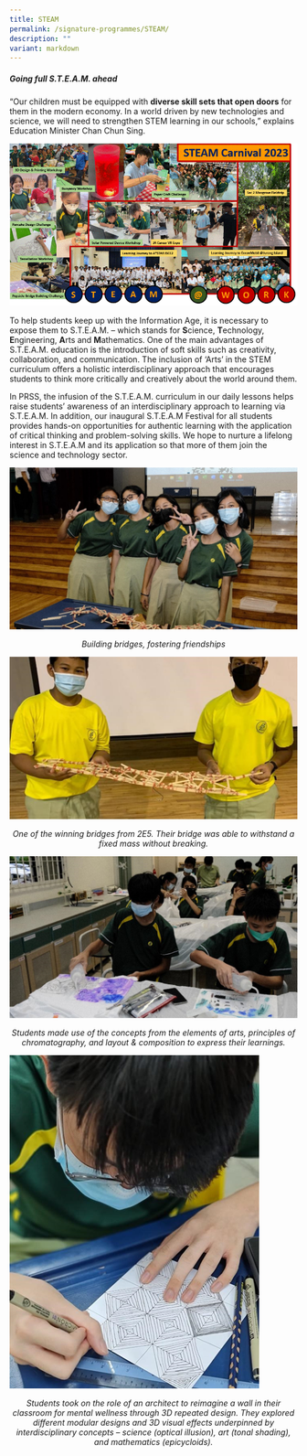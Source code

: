 ```yaml
---
title: STEAM
permalink: /signature-programmes/STEAM/
description: ""
variant: markdown
---
```

##### **Going full S.T.E.A.M. ahead**

“Our children must be equipped with&nbsp;**diverse skill sets that open doors** for them in the modern economy.&nbsp;In a world driven by new technologies and science, we will need to strengthen STEM learning in our schools,” explains Education Minister Chan Chun Sing.

![](/images/STEAM_Carnival_one_slide_summary_for_CEG.gif)

To help students keep up with the Information Age, it is necessary to expose them to S.T.E.A.M. – which stands for&nbsp;**S**cience, **T**echnology, **E**ngineering, **A**rts and **M**athematics. One of the main advantages of S.T.E.A.M. education is the introduction of soft skills such as creativity, collaboration, and communication. The inclusion of ‘Arts’ in the STEM curriculum offers a holistic interdisciplinary approach that encourages students to think more critically and creatively about the world around them.

In PRSS, the infusion of the S.T.E.A.M. curriculum in our daily lessons helps raise students’ awareness of an interdisciplinary approach to learning via S.T.E.A.M. In addition, our inaugural S.T.E.A.M Festival for all students provides hands-on opportunities for authentic learning with the application of critical thinking and problem-solving skills. We hope to nurture a lifelong interest in S.T.E.A.M and its application so that more of them join the science and technology sector.

![](/images/Steam%202.png)
*<center>Building bridges, fostering friendships</center>*

![](/images/Steam%203.png)
*<center>One of the winning bridges from 2E5. Their bridge was able to withstand a fixed mass without breaking.</center>*

![](/images/Steam%204.png)
*<center>Students made use of the concepts from the elements of arts, principles of chromatography, and layout &amp; composition to express their learnings.</center>*

![](/images/Steam%205.png)
*<center>Students took on the role of an architect to reimagine a wall in their classroom for mental wellness through 3D repeated design. They explored different modular designs and 3D visual effects underpinned by interdisciplinary concepts – science (optical illusion), art (tonal shading), and mathematics (epicycloids).</center>*